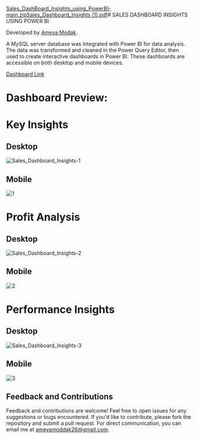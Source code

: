 [Sales_DashBoard_Insights_using_PowerBI-main.zip](https://github.com/user-attachments/files/16115126/Sales_DashBoard_Insights_using_PowerBI-main.zip)[Sales_Dashboard_Insights (1).pdf](https://github.com/user-attachments/files/16115125/Sales_Dashboard_Insights.1.pdf)# SALES DASHBOARD INSIGHTS USING POWER BI

Developed by [Ameya Modak](https://www.linkedin.com/in/ameya-modak/).

A MySQL server database was integrated with Power BI for data analysis. The data was transformed and cleaned in the Power Query Editor, then used to create interactive dashboards in Power BI. These dashboards are accessible on both desktop and mobile devices.

[Dashboard Link](https://app.powerbi.com/links/WJ7UpGLPJ5?ctid=7680f0c8-c74d-49f2-8cd4-c53d02e7533d&pbi_source=linkShare&bookmarkGuid=42de7928-5140-458e-9a9e-583f458273b2)

# Dashboard Preview:

# Key Insights
## Desktop

![Sales_Dashboard_Insights-1](https://github.com/ameya182003/Sales_Dashboard_Insights_using_PowerBI/assets/115361241/f39cf262-a2bc-4c4e-9354-f6d329e11cb8)

## Mobile 

![1](https://github.com/ameya182003/Sales_Dashboard_Insights_using_PowerBI/assets/115361241/c93bacb0-158b-4eaf-bb31-579d7d1d8943)


# Profit Analysis
## Desktop

![Sales_Dashboard_Insights-2](https://github.com/ameya182003/Sales_Dashboard_Insights_using_PowerBI/assets/115361241/1d168e66-0068-4a56-9e27-ff8fbc610437)

## Mobile

![2](https://github.com/ameya182003/Sales_Dashboard_Insights_using_PowerBI/assets/115361241/0e1952ed-b1fb-437e-88ac-1df887ba4701)

# Performance Insights
## Desktop

![Sales_Dashboard_Insights-3](https://github.com/ameya182003/Sales_Dashboard_Insights_using_PowerBI/assets/115361241/94876de7-922d-438a-8a57-f0c62db20b43)

## Mobile

![3](https://github.com/ameya182003/Sales_Dashboard_Insights_using_PowerBI/assets/115361241/11cc0648-a669-4200-9a1b-4551ee8fb91e)

## Feedback and Contributions

Feedback and contributions are welcome! Feel free to open issues for any suggestions or bugs encountered. If you'd like to contribute, please fork the repository and submit a pull request. For direct communication, you can email me at [ameyamoddak26@gmail.com](mailto:ameyamoddak26@gmail.com).
